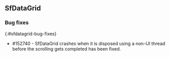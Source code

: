 ## SfDataGrid

### Bug fixes
{:#sfdatagrid-bug-fixes}

* \#152740 - SfDataGrid crashes when it is disposed using a non-UI thread before the scrolling gets completed has been fixed.
